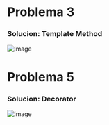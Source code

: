 # Problema 3
### Solucion: Template Method
![image](https://github.com/user-attachments/assets/7f7ed6f9-5007-40ce-a3e8-bad2ad89345a)


# Problema 5
### Solucion: Decorator 
![image](https://github.com/user-attachments/assets/6018e09b-ee21-47a4-87be-b872a63153f4)
